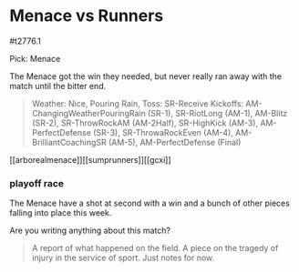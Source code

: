 # Menace vs Runners

#t2776.1

Pick: Menace 

The Menace got the win they needed, but never really ran away with the match until the bitter end.

> Weather: Nice, Pouring Rain,
> Toss: SR-Receive
> Kickoffs: AM-ChangingWeatherPouringRain (SR-1), SR-RiotLong (AM-1), AM-Blitz (SR-2), SR-ThrowRockAM (AM-2Half), SR-HighKick (AM-3), AM-PerfectDefense (SR-3), SR-ThrowaRockEven (AM-4), AM-BrilliantCoachingSR (AM-5), AM-PerfectDefense (Final)

[[arborealmenace]][[sumprunners]][[gcxi]]



### playoff race

The Menace have a shot at second with a win and a bunch of other pieces falling into place this week.

Are you writing anything about this match?

> A report of what happened on the field.
> A piece on the tragedy of injury in the service of sport.
> Just notes for now.